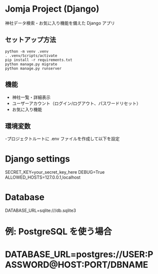 # Jomja Project (Django)

神社データ検索・お気に入り機能を備えた Django アプリ

## セットアップ方法

```
python -m venv .venv
. .venv/Scripts/activate
pip install -r requirements.txt
python manage.py migrate
python manage.py runserver
```

## 機能
- 神社一覧・詳細表示
- ユーザーアカウント（ログイン/ログアウト、パスワードリセット）
- お気に入り機能

## 環境変数
-プロジェクトルートに .env ファイルを作成して以下を設定
# Django settings
SECRET_KEY=your_secret_key_here
DEBUG=True
ALLOWED_HOSTS=127.0.0.1,localhost

# Database
DATABASE_URL=sqlite:///db.sqlite3
# 例: PostgreSQL を使う場合
# DATABASE_URL=postgres://USER:PASSWORD@HOST:PORT/DBNAME

